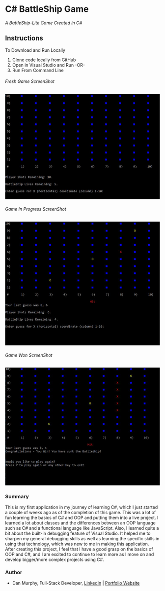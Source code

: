 # C# BattleShip Game

_A BattleShip-Lite Game Created in C#_



## Instructions

To Download and Run Locally

1. Clone code locally from GitHub
2. Open in Visual Studio and Run -OR-
3. Run From Command Line

###### Fresh Game ScreenShot
![Fresh Game ScreenShot](https://github.com/danielmurphy1/BattleShipGame/blob/master/ScreenShots/battleship1.JPG)

###### Game In Progress ScreenShot
![Game In Progress ScreenShot](https://github.com/danielmurphy1/BattleShipGame/blob/master/ScreenShots/battleship2.JPG)

###### Game Won ScreenShot
![Game Won ScreenShot](https://github.com/danielmurphy1/BattleShipGame/blob/master/ScreenShots/battleship3.JPG)


### Summary

This is my first application in my journey of learning C#, which I just started a couple of weeks ago as of the completion of this game. 
This was a lot of fun learning the basics of C# and OOP and putting them into a live project. I learned a lot about classes and the differences between an OOP language such as C# and a functional language like JavaScript.
Also, I learned quite a bit about the built-in debugging feature of Visual Studio. It helped me to sharpen my general debugging skills as well as learning the specific skills in using that technology, which was new to me in making this application.
After creating this project, I feel that I have a good grasp on the basics of OOP and C#, and I am excited to continue to learn more as I move on and develop bigger/more complex projects using C#.

### Author

- Dan Murphy, Full-Stack Developer, [LinkedIn](https://www.linkedin.com/in/daniel-murphy-055/) | [Portfolio Website](https://danielmurphy.dev)